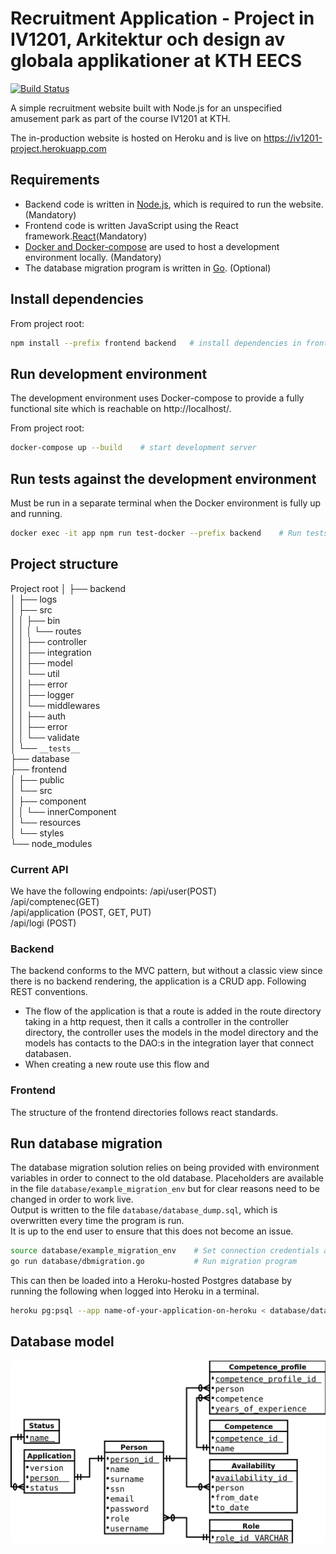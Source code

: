 # Recruitment Application - Project in IV1201, Arkitektur och design av globala applikationer at KTH EECS

[![Build Status](https://travis-ci.org/MarcusNilssonGithub/iv1201-project.svg?branch=master)](https://travis-ci.org/MarcusNilssonGithub/iv1201-project)

A simple recruitment website built with Node.js for an unspecified amusement park as part of the course IV1201 at KTH.

The in-production website is hosted on Heroku and is live on https://iv1201-project.herokuapp.com

## Requirements

- Backend code is written in [Node.js](https://nodejs.org/), which is required to run the website. (Mandatory)
- Frontend code is written JavaScript using the React framework.[React](https://reactjs.org/)(Mandatory)
- [Docker and Docker-compose](https://www.docker.com/) are used to host a development environment locally. (Mandatory)
- The database migration program is written in [Go](https://golang.org/). (Optional)

## Install dependencies

From project root:

```bash
npm install --prefix frontend backend   # install dependencies in frontend and backend
```

## Run development environment

The development environment uses Docker-compose to provide a fully functional site which is reachable on http://localhost/.

From project root:

```bash
docker-compose up --build    # start development server
```

## Run tests against the development environment

Must be run in a separate terminal when the Docker environment is fully up and running.

```bash
docker exec -it app npm run test-docker --prefix backend    # Run tests in development env
```

## Project structure
Project root
│
├── backend  
│   ├── logs  
│   ├── src  
│   │   ├── bin  
│   │   │   └── routes  
│   │   ├── controller  
│   │   ├── integration  
│   │   ├── model  
│   │   └── util  
│   │       ├── error  
│   │       ├── logger  
│   │       └── middlewares  
│   │           ├── auth  
│   │           ├── error  
│   │           └── validate  
│   └── `__tests__`  
├── database  
├── frontend  
│   ├── public  
│   └── src  
│       ├── component  
│       │   └── innerComponent  
│       └── resources  
│           └── styles  
└── node_modules
### Current API  
We have the following endpoints:
/api/user(POST)  
/api/comptenec(GET)  
/api/application (POST, GET, PUT)  
/api/logi (POST)  
### Backend  
The backend conforms to the MVC pattern, but without a classic view since there is no backend rendering, the application is a CRUD app. Following REST conventions.  
- The flow of the application is that a route is added in the route directory taking in a http request, then it calls a controller in the controller directory, the controller uses the models in the model directory and the models has contacts to the DAO:s in the integration layer that connect databasen.
- When creating a new route use this flow and 
### Frontend  
The structure of the frontend directories follows react standards.

## Run database migration

The database migration solution relies on being provided with environment variables in order to connect to the old database. Placeholders are available in the file `database/example_migration_env` but for clear reasons need to be changed in order to work live.  
Output is written to the file `database/database_dump.sql`, which is overwritten every time the program is run.  
It is up to the end user to ensure that this does not become an issue.

```bash
source database/example_migration_env    # Set connection credentials as environment variables
go run database/dbmigration.go           # Run migration program
```

This can then be loaded into a Heroku-hosted Postgres database by running the following when logged into Heroku in a terminal.

```bash
heroku pg:psql --app name-of-your-application-on-heroku < database/database_dump.sql
```

## Database model

![](database/database_model.png)
